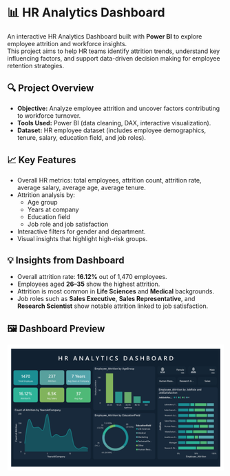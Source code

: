 # 📊 HR Analytics Dashboard  

An interactive HR Analytics Dashboard built with **Power BI** to explore employee attrition and workforce insights.  
This project aims to help HR teams identify attrition trends, understand key influencing factors, and support data-driven decision making for employee retention strategies.  



## 🔍 Project Overview  
- **Objective:** Analyze employee attrition and uncover factors contributing to workforce turnover.  
- **Tools Used:** Power BI (data cleaning, DAX, interactive visualization).  
- **Dataset:** HR employee dataset (includes employee demographics, tenure, salary, education field, and job roles).  



## 📈 Key Features  
- Overall HR metrics: total employees, attrition count, attrition rate, average salary, average age, average tenure.  
- Attrition analysis by:  
  - Age group  
  - Years at company  
  - Education field  
  - Job role and job satisfaction  
- Interactive filters for gender and department.  
- Visual insights that highlight high-risk groups.  



## 💡 Insights from Dashboard  
- Overall attrition rate: **16.12%** out of 1,470 employees.  
- Employees aged **26–35** show the highest attrition.  
- Attrition is most common in **Life Sciences** and **Medical** backgrounds.  
- Job roles such as **Sales Executive**, **Sales Representative**, and **Research Scientist** show notable attrition linked to job satisfaction.  



## 🖼️ Dashboard Preview  
![HR Analytics Dashboard](./Dashboard.jpg) 
